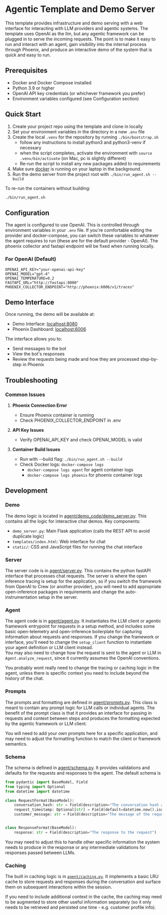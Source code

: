 # Agentic Template and Demo Server

This template provides infrastructure and demo serving with a web interface for interacting with LLM providers and agentic systems. The template uses OpenAI as the llm, but any agentic framework can be plugged in to serve the incoming requests. The point is to make it easy to run and interact with an agent, gain visibility into the internal process through Phoenix, and produce an interactive demo of the system that is quick and easy to run.

## Prerequisites

- Docker and Docker Compose installed
- Python 3.9 or higher
- OpenAI API key credentials (or whichever framework you prefer)
- Environment variables configured (see Configuration section)

## Quick Start

1. Create your project repo using the template and clone in locally
2. Set your environment variables in the directory in a new `.env` file
3. Create the local `.venv` for the repository by running ```./bin/bootstrap.sh```
   - follow any instructions to install python3 and python3-venv if necessary
   - when the script completes, activate the environment with `source .venv/bin/activate` (on Mac, pc is slightly different)
   - Re-run the script to install any new packages added to requirements
4. Make sure [docker](https://docs.docker.com/get-started/get-docker/) is running on your laptop in the background.
5. Run the demo server from the project root with ```./bin/run_agent.sh --build```

To re-run the containers without building:
```bash
./bin/run_agent.sh
```

## Configuration

The agent is configured to use OpenAI. This is controlled through environment variables in your `.env` file. If you're comfortable editing the provider and docker-compose, you can switch these variables to whatever the agent requires to run (these are for the default provider - OpenAI). The phoenix collector and fastapi endpoint will be fixed when running locally.

### For OpenAI (Default)
```env
OPENAI_API_KEY="your-openai-api-key"
OPENAI_MODEL="gpt-4"
OPENAI_TEMPERATURE=0.2
FASTAPI_URL="http://fastapi:8000"
PHOENIX_COLLECTOR_ENDPOINT="http://phoenix:6006/v1/traces"
```

## Demo Interface

Once running, the demo will be available at:
- Demo Interface: [localhost:8080](http://127.0.0.1:8080)
- Phoenix Dashboard: [localhost:6006](http://127.0.0.1:6006)

The interface allows you to:
- Send messages to the bot
- View the bot's responses
- Review the requests being made and how they are processed step-by-step in Phoenix

## Troubleshooting

### Common Issues

1. **Phoenix Connection Error**
   - Ensure Phoenix container is running
   - Check PHOENIX_COLLECTOR_ENDPOINT in .env

2. **API Key Issues**
   - Verify OPENAI_API_KEY and check OPENAI_MODEL is valid

3. **Container Build Issues**
   - Run with --build flag: `./bin/run_agent.sh --build`
   - Check Docker logs: `docker-compose logs`
        - `docker-compose logs agent` for agent container logs
        - `docker-compose logs phoenix` for phoenix container logs

## Development

### Demo
The demo logic is located in [agent/demo_code/demo_server.py](https://github.com/duncankmckinnon/AgentTemplate/tree/main/agent/demo_code). This contains all the logic for interactive chat demos.
Key components:

- `demo_server.py`: Main Flask application (calls the REST API to avoid duplicate logic)
- `templates/index.html`: Web interface for chat
- `static/`: CSS and JavaScript files for running the chat interface

### Server
The server code is in [agent/server.py](https://github.com/duncankmckinnon/AgentTemplate/tree/main/agent/server.py). This contains the python fastAPI interface that processes chat requests. 
The server is where the open inference tracing is setup for the application, so if you switch the framework from OpenAI to Crew (or another provider), you will need to add appropriate open-inference packages in requirements and change the auto-instrumentation setup in the server.

### Agent
The agent code is in [agent/agent.py](https://github.com/duncankmckinnon/AgentTemplate/tree/main/agent/agent.py). It instantiates the LLM client or agentic framework entrypoint for requests in a setup method, and includes some basic open-telemetry and open-inference boilerplate for capturing information about requests and responses.
If you change the framework or interface, you'll need to change the `setup_client` function to instantiate your agent definition or LLM client instead.  
You may also need to change how the request is sent to the agent or LLM in `Agent.analyze_request`, since it currently assumes the OpenAI conventions.

You probably wont really need to change the tracing or caching logic in the agent, unless there is specific context you need to include beyond the history of the chat.

### Prompts
The prompts and formatting are defined in [agent/prompts.py](https://github.com/duncankmckinnon/AgentTemplate/tree/main/agent/prompts.py). This class is meant to contain any prompt logic for LLM calls or individual agents. The benefit of the prompt class is that it provides an interface for passing in requests and context between steps and produces the formatting expected by the agentic framework or LLM client. 

You will need to add your own prompts here for a specific application, and may need to adjust the formatting function to match the client or framework semantics.

### Schema
The schema is defined in [agent/schema.py](https://github.com/duncankmckinnon/AgentTemplate/tree/main/agent/schema.py). It provides validations and defaults for the requests and responses to the agent. The default schema is

```python
from pydantic import BaseModel, Field
from typing import Optional
from datetime import datetime

class RequestFormat(BaseModel):
    conversation_hash: str = Field(description="The conversation hash associated with the request")
    request_timestamp: Optional[str] = Field(default=datetime.now().isoformat(), description="The timestamp of the request")
    customer_message: str = Field(description="The message of the request")


class ResponseFormat(BaseModel):
    response: str = Field(description="The response to the request")
```

You may need to adjust this to handle other specific information the system needs to produce in the response or any intermediate validations for responses passed between LLMs.

### Caching
The built in caching logic is in [`agent/caching.py`](https://github.com/duncankmckinnon/AgentTemplate/tree/main/agent/caching.py). It implements a basic LRU cache to store requests and responses during the conversation and surface them on subsequent interactions within the session. 

If you need to include additional context in the cache, the caching may need to be augmented to store other useful information separately (so it only needs to be retrieved and persisted one time - e.g. customer profile info).


